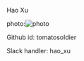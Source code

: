 Hao Xu

photo:![photo](https://i.imgsafe.org/4d74d72cb7.jpg)

Github id: tomatosoldier

Slack handler: hao_xu

